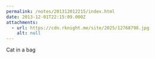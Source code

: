 ```yaml
---
permalink: /notes/201312012215/index.html
date: 2013-12-01T22:15:09.000Z
attachments:
  - url: https://cdn.rknight.me/site/2025/12768798.jpg
    alt: null
---
```


Cat in a bag
